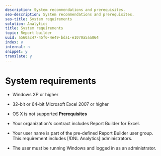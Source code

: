 ```yaml
---
description: System recommendations and prerequisites.
seo-description: System recommendations and prerequisites.
seo-title: System requirements
solution: Analytics
title: System requirements
topic: Report builder
uuid: a560ac47-45f0-4e49-bda1-e1070a5aa064
index: y
internal: n
snippet: y
translate: y
---
```


# System requirements


* Windows XP or higher
* 32-bit or 64-bit Microsoft Excel 2007 or higher
* OS X is not supported
**Prerequisites** 

* Your organization's contract includes Report Builder for Excel.
* Your user name is part of the pre-defined Report Builder user group. This requirement includes [!DNL  Analytics] administrators.
* The user must be running Windows and logged in as an administrator.
